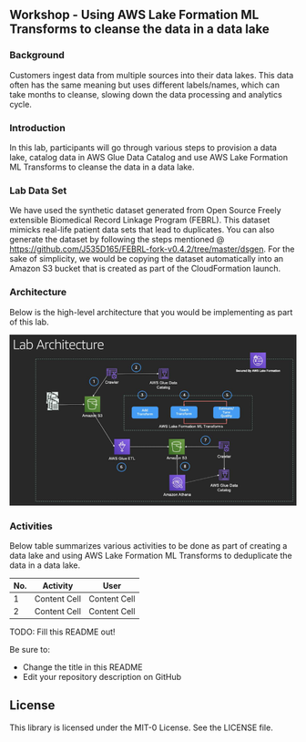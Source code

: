 ## Workshop - Using AWS Lake Formation ML Transforms to cleanse the data in a data lake

### Background
Customers ingest data from multiple sources into their data lakes. This data often has the same meaning but uses different labels/names, which can take months to cleanse, slowing down the data processing and analytics cycle.

### Introduction
In this lab, participants will go through various steps to provision a data lake, catalog data in AWS Glue Data Catalog and use AWS Lake Formation ML Transforms to cleanse the data in a data lake.

### Lab Data Set
We have used the synthetic dataset generated from Open Source Freely extensible Biomedical Record Linkage Program (FEBRL). This dataset mimicks real-life patient data sets that lead to duplicates. You can also generate the dataset by following the steps mentioned @ https://github.com/J535D165/FEBRL-fork-v0.4.2/tree/master/dsgen. For the sake of simplicity, we would be copying the dataset automatically into an Amazon S3 bucket that is created as part of the CloudFormation launch.

### Architecture
Below is the high-level architecture that you would be implementing as part of this lab.


![Reference Architecture](img/architecture.png "Reference Architecture")


### Activities
Below table summarizes various activities to be done as part of creating a data lake and using AWS Lake Formation ML Transforms to deduplicate the data in a data lake.


| No. | Activity  | User |
| --- | ------------- | ------------- |
| 1 | Content Cell  | Content Cell  |
| 2| Content Cell  | Content Cell  |



TODO: Fill this README out!

Be sure to:

* Change the title in this README
* Edit your repository description on GitHub

## License

This library is licensed under the MIT-0 License. See the LICENSE file.

